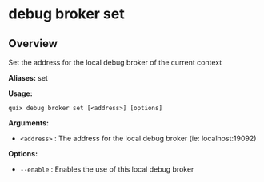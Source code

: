 # debug broker set

## Overview

Set the address for the local debug broker of the current context

**Aliases:** set

**Usage:**

```
quix debug broker set [<address>] [options]
```

**Arguments:**

- `<address>` : The address for the local debug broker (ie: localhost:19092)

**Options:**

- `--enable` : Enables the use of this local debug broker

